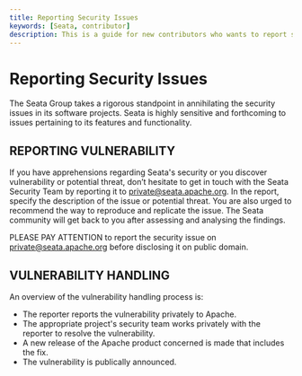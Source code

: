```yaml
---
title: Reporting Security Issues
keywords: [Seata, contributor]
description: This is a guide for new contributors who wants to report security issues.
---
```


# Reporting Security Issues

The Seata Group takes a rigorous standpoint in annihilating the security issues in its software projects. Seata is highly sensitive and forthcoming to issues pertaining to its features and functionality.

## REPORTING VULNERABILITY

If you have apprehensions regarding Seata's security or you discover vulnerability or potential threat, don’t hesitate to get in touch with the Seata Security Team by reporting it to [private@seata.apache.org](mailto:private@seata.apache.org). In the report, specify the description of the issue or potential threat. You are also urged to recommend the way to reproduce and replicate the issue. The Seata community will get back to you after assessing and analysing the findings.

PLEASE PAY ATTENTION to report the security issue on [private@seata.apache.org](mailto:private@seata.apache.org) before disclosing it on public domain.


## VULNERABILITY HANDLING

An overview of the vulnerability handling process is:

* The reporter reports the vulnerability privately to Apache.
* The appropriate project's security team works privately with the reporter to resolve the vulnerability.
* A new release of the Apache product concerned is made that includes the fix.
* The vulnerability is publically announced.

